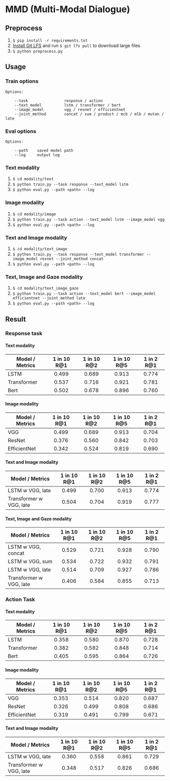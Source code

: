 # MMD (Multi-Modal Dialogue) 

## Preprocess

1. `$ pip install -r requirements.txt`
2. [Install Git LFS](https://github.com/git-lfs/git-lfs/wiki/Installation) and run `$ git lfs pull` to download large files 
3. `$ python preprocess.py`

## Usage

### Train options
```
Options:

    --task                response / action
    --text_model          lstm / transformer / bert
    --image_model         vgg / resnet / efficientnet
    --joint_method        concat / sum / product / mcb / mlb / mutan / late
```

### Eval options
```
Options:

    --path    saved model path
    --log     output log
```

### Text modality

1. `$ cd modality/text`
2. `$ python train.py --task response --text_model lstm`
3. `$ python eval.py --path <path> --log`

### Image modality

1. `$ cd modality/image`
2. `$ python train.py --task action --text_model lstm --image_model vgg`
3. `$ python eval.py --path <path> --log`

### Text and Image modality

1. `$ cd modality/text_image`
2. `$ python train.py --task response --text_model transformer --image_model resnet --joint_method concat`
3. `$ python eval.py --path <path> --log`

### Text, Image and Gaze modality

1. `$ cd modality/text_image_gaze`
2. `$ python train.py --task action --text_model bert --image_model efficientnet --joint_method late`
3. `$ python eval.py --path <path> --log`

## Result

### Response task

#### Text modality
| Model / Metrics | 1 in 10 R@1 | 1 in 10 R@2 | 1 in 10 R@5 | 1 in 2 R@1 |
| --------------- |:------------:|:----------:|:-----------:|:----------:|
| LSTM            | 0.499        | 0.689      | 0.913       | 0.774      |
| Transformer     | 0.537        | 0.716      | 0.921       | 0.781      |
| Bert            | 0.502        | 0.678      | 0.896       | 0.760      |

#### Image modality
| Model / Metrics | 1 in 10 R@1 | 1 in 10 R@2 | 1 in 10 R@5 | 1 in 2 R@1 |
| --------------- |:-----------:|:-----------:|:-----------:|:----------:|
| VGG             | 0.499       | 0.689       | 0.913       | 0.704      |
| ResNet          | 0.376       | 0.560       | 0.842       | 0.703      |
| EfficientNet    | 0.342       | 0.524       | 0.819       | 0.690      |

#### Text and Image modality
| Model / Metrics         | 1 in 10 R@1 | 1 in 10 R@2 | 1 in 10 R@5 | 1 in 2 R@1 |
| ----------------------- |:-----------:|:-----------:|:-----------:|:----------:|
| LSTM w VGG, late        | 0.499       | 0.700       | 0.913       | 0.774      |
| Transformer w VGG, late | 0.504       | 0.704       | 0.919       | 0.777      | 

#### Text, Image and Gaze modality
| Model / Metrics         | 1 in 10 R@1 | 1 in 10 R@2 | 1 in 10 R@5 | 1 in 2 R@1 |
| ----------------------- |:-----------:|:-----------:|:-----------:|:----------:|
| LSTM w VGG, concat      | 0.529       | 0.721       | 0.928       | 0.790      |
| LSTM w VGG, sum         | 0.534       | 0.722       | 0.932       | 0.791      |
| LSTM w VGG, late        | 0.514       | 0.709       | 0.927       | 0.786      |
| Transformer w VGG, late | 0.406       | 0.584       | 0.855       | 0.713      |


### Action Task

#### Text modality
| Model / Metrics | 1 in 10 R@1 | 1 in 10 R@2 | 1 in 10 R@5 | 1 in 2 R@1 |
| --------------- |:-----------:|:-----------:|:-----------:|:----------:|
| LSTM            | 0.358       | 0.580       | 0.870       | 0.728      |
| Transformer     | 0.382       | 0.582       | 0.848       | 0.714      |
| Bert            | 0.405       | 0.595       | 0.864       | 0.726      |

#### Image modality
| Model / Metrics | 1 in 10 R@1 | 1 in 10 R@2 | 1 in 10 R@5 | 1 in 2 R@1 |
| --------------- |:-----------:|:-----------:|:------------:|:---------:|
| VGG             | 0.353       | 0.514       | 0.820        | 0.687     |
| ResNet          | 0.326       | 0.499       | 0.808        | 0.686     |
| EfficientNet    | 0.319       | 0.491       | 0.799        | 0.671     |

#### Text and Image modality
| Model / Metrics         | 1 in 10 R@1 | 1 in 10 R@2 | 1 in 10 R@5 | 1 in 2 R@1 |
| ----------------------- |:-----------:|:-----------:|:-----------:|:----------:|
| LSTM w VGG, late        | 0.360       | 0.558       | 0.861       | 0.729      |
| Transformer w VGG, late | 0.348       | 0.517       | 0.826       | 0.686      |
